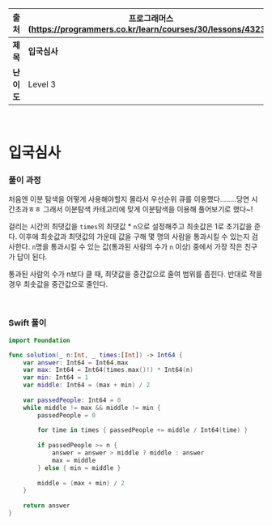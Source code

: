 |    출처    | 프로그래머스 (https://programmers.co.kr/learn/courses/30/lessons/43238) |
| :--------: | ------------------------------------------------------------ |
|  **제목**  | **입국심사**                                                 |
| **난이도** | Level 3                                                      |

<br />

# 입국심사

### 풀이 과정

처음엔 이분 탐색을 어떻게 사용해야할지 몰라서 우선순위 큐를 이용했다........당연 시간초과ㅎㅎ 그래서 이분탐색 카테고리에 맞게 이분탐색을 이용해 풀어보기로 했다~!

걸리는 시간의 최댓값을 `times`의 최댓값 * `n`으로 설정해주고 최솟값은 1로 초기값을 준다. 이후에 최솟값과 최댓값의 가운데 값을 구해 몇 명의 사람을 통과시킬 수 있는지 검사한다. `n`명을 통과시킬 수 있는 값(통과된 사람의 수가 `n` 이상) 중에서 가장 작은 친구가 답이 된다.

통과된 사람의 수가 n보다 클 때, 최댓값을 중간값으로 줄여 범위를 좁힌다. 반대로 작을 경우 최솟값을 중간값으로 줄인다.

<br />

### Swift 풀이

```swift
import Foundation

func solution(_ n:Int, _ times:[Int]) -> Int64 {
    var answer: Int64 = Int64.max
    var max: Int64 = Int64(times.max()!) * Int64(n)
    var min: Int64 = 1
    var middle: Int64 = (max + min) / 2
    
    var passedPeople: Int64 = 0
    while middle != max && middle != min {
        passedPeople = 0
        
        for time in times { passedPeople += middle / Int64(time) }
        
        if passedPeople >= n {
            answer = answer > middle ? middle : answer
            max = middle
        } else { min = middle }
        
        middle = (max + min) / 2
    }
    
    return answer
}
```

